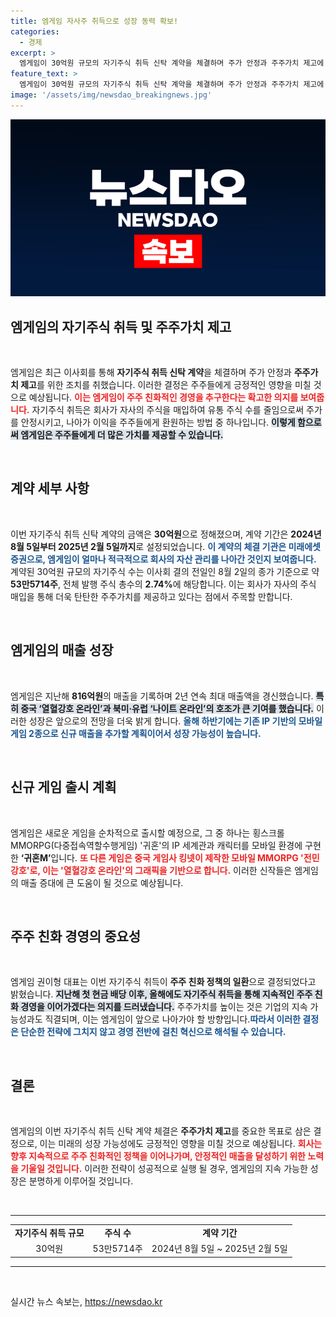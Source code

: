 ```yaml
---
title: 엠게임 자사주 취득으로 성장 동력 확보!
categories:
  - 경제
excerpt: >
  엠게임이 30억원 규모의 자기주식 취득 신탁 계약을 체결하며 주가 안정과 주주가치 제고에 나섭니다! 신규 모바일게임 출시 계획도 공개, 기대감이 고조됩니다. 클릭해서 자세히 알아보세요!
feature_text: >
  엠게임이 30억원 규모의 자기주식 취득 신탁 계약을 체결하며 주가 안정과 주주가치 제고에 나섭니다! 신규 모바일게임 출시 계획도 공개, 기대감이 고조됩니다. 클릭해서 자세히 알아보세요!
image: '/assets/img/newsdao_breakingnews.jpg'
---
```


<p><img src="/assets/img/newsdao_breakingnews.jpg" alt="ranknews 속보" /></p>

<h2 data-ke-size="size26">엠게임의 자기주식 취득 및 주주가치 제고</h2>

<p data-ke-size="size16">&nbsp;</p>

<p>엠게임은 최근 이사회를 통해 <strong>자기주식 취득 신탁 계약</strong>을 체결하며 주가 안정과 <strong>주주가치 제고</strong>를 위한 조치를 취했습니다. 이러한 결정은 주주들에게 긍정적인 영향을 미칠 것으로 예상됩니다. <b><span style="color: #ee2323;">이는 엠게임이 주주 친화적인 경영을 추구한다는 확고한 의지를 보여줍니다.</span></b> 자기주식 취득은 회사가 자사의 주식을 매입하여 유통 주식 수를 줄임으로써 주가를 안정시키고, 나아가 이익을 주주들에게 환원하는 방법 중 하나입니다. <b><span style="background-color: #21538527;">이렇게 함으로써 엠게임은 주주들에게 더 많은 가치를 제공할 수 있습니다.</span></b> </p>

<p data-ke-size="size16">&nbsp;</p>

<h2 data-ke-size="size26">계약 세부 사항</h2>

<p data-ke-size="size16">&nbsp;</p> 

<p>이번 자기주식 취득 신탁 계약의 금액은 <strong>30억원</strong>으로 정해졌으며, 계약 기간은 <strong>2024년 8월 5일부터 2025년 2월 5일까지</strong>로 설정되었습니다. <b><span style="color: #1a5490;">이 계약의 체결 기관은 미래에셋증권으로, 엠게임이 얼마나 적극적으로 회사의 자산 관리를 나아간 것인지 보여줍니다.</span></b> 계약된 30억원 규모의 자기주식 수는 이사회 결의 전일인 8월 2일의 종가 기준으로 약 <strong>53만5714주</strong>, 전체 발행 주식 총수의 <strong>2.74%</strong>에 해당합니다. 이는 회사가 자사의 주식 매입을 통해 더욱 탄탄한 주주가치를 제공하고 있다는 점에서 주목할 만합니다. </p>

<p data-ke-size="size16">&nbsp;</p>

<h2 data-ke-size="size26">엠게임의 매출 성장</h2>

<p data-ke-size="size16">&nbsp;</p> 

<p>엠게임은 지난해 <strong>816억원</strong>의 매출을 기록하며 2년 연속 최대 매출액을 경신했습니다. <b><span style="background-color: #21538527;">특히 중국 ‘열혈강호 온라인’과 북미·유럽 ‘나이트 온라인’의 호조가 큰 기여를 했습니다.</span></b> 이러한 성장은 앞으로의 전망을 더욱 밝게 합니다. <b><span style="color: #1a5490;">올해 하반기에는 기존 IP 기반의 모바일게임 2종으로 신규 매출을 추가할 계획이어서 성장 가능성이 높습니다.</span></b> </p>

<p data-ke-size="size16">&nbsp;</p>

<h2 data-ke-size="size26">신규 게임 출시 계획</h2>

<p data-ke-size="size16">&nbsp;</p> 

<p>엠게임은 새로운 게임을 순차적으로 출시할 예정으로, 그 중 하나는 횡스크롤 MMORPG(다중접속역할수행게임) '귀혼'의 IP 세계관과 캐릭터를 모바일 환경에 구현한 <strong>‘귀혼M’</strong>입니다. <b><span style="color: #ee2323;">또 다른 게임은 중국 게임사 킹넷이 제작한 모바일 MMORPG '전민강호'로, 이는 '열혈강호 온라인'의 그래픽을 기반으로 합니다.</span></b> 이러한 신작들은 엠게임의 매출 증대에 큰 도움이 될 것으로 예상됩니다.</p>

<p data-ke-size="size16">&nbsp;</p>

<h2 data-ke-size="size26">주주 친화 경영의 중요성</h2>

<p data-ke-size="size16">&nbsp;</p> 

<p>엠게임 권이형 대표는 이번 자기주식 취득이 <strong>주주 친화 정책의 일환</strong>으로 결정되었다고 밝혔습니다. <b><span style="background-color: #21538527;">지난해 첫 현금 배당 이후, 올해에도 자기주식 취득을 통해 지속적인 주주 친화 경영을 이어가겠다는 의지를 드러냈습니다.</span></b> 주주가치를 높이는 것은 기업의 지속 가능성과도 직결되며, 이는 엠게임이 앞으로 나아가야 할 방향입니다.<b><span style="color: #1a5490;">따라서 이러한 결정은 단순한 전략에 그치지 않고 경영 전반에 걸친 혁신으로 해석될 수 있습니다.</span></b></p>

<p data-ke-size="size16">&nbsp;</p>

<h2 data-ke-size="size26">결론</h2>

<p data-ke-size="size16">&nbsp;</p> 

<p>엠게임의 이번 자기주식 취득 신탁 계약 체결은 <strong>주주가치 제고</strong>를 중요한 목표로 삼은 결정으로, 이는 미래의 성장 가능성에도 긍정적인 영향을 미칠 것으로 예상됩니다. <b><span style="color: #ee2323;">회사는 향후 지속적으로 주주 친화적인 정책을 이어나가며, 안정적인 매출을 달성하기 위한 노력을 기울일 것입니다.</span></b> 이러한 전략이 성공적으로 실행 될 경우, 엠게임의 지속 가능한 성장은 분명하게 이루어질 것입니다. </p>

<p data-ke-size="size16">&nbsp;</p>

<hr>

<table style="width: 100%; border-collapse: collapse;">
    <tr>
        <td style="text-align: center; height: 17px;"><b>자기주식 취득 규모</b></td>
        <td style="text-align: center; height: 17px;"><b>주식 수</b></td>
        <td style="text-align: center; height: 17px;"><b>계약 기간</b></td>
    </tr>
    <tr>
        <td style="text-align: center; height: 17px;">30억원</td>
        <td style="text-align: center; height: 17px;">53만5714주</td>
        <td style="text-align: center; height: 17px;">2024년 8월 5일 ~ 2025년 2월 5일</td>
    </tr>
</table> 

<hr>

<p data-ke-size="size16">&nbsp;</p>
실시간 뉴스 속보는, <a href="https://newsdao.kr" rel="dofollow">https://newsdao.kr</a>



